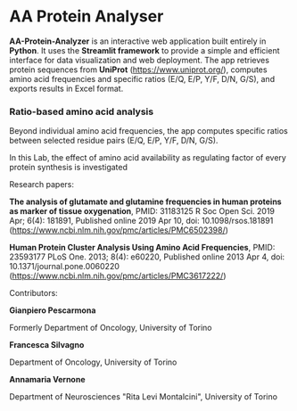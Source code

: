 # AA Protein Analyser

**AA-Protein-Analyzer** is an interactive web application built entirely in **Python**.
It uses the **Streamlit framework** to provide a simple and efficient interface for data visualization and web deployment.
The app retrieves protein sequences from **UniProt** (https://www.uniprot.org/), computes amino acid frequencies and specific ratios (E/Q, E/P, Y/F, D/N, G/S), and exports results in Excel format.

### Ratio-based amino acid analysis

Beyond individual amino acid frequencies, the app computes specific ratios between selected residue pairs (E/Q, E/P, Y/F, D/N, G/S). 

In this Lab, the effect of amino acid availability as regulating factor of every protein synthesis is investigated

Research papers:

**The analysis of glutamate and glutamine frequencies in human proteins as marker of tissue oxygenation**, PMID: 31183125 R Soc Open Sci. 2019 Apr; 6(4): 181891, Published online 2019 Apr 10, doi: 10.1098/rsos.181891 (https://www.ncbi.nlm.nih.gov/pmc/articles/PMC6502398/)

**Human Protein Cluster Analysis Using Amino Acid Frequencies**, PMID: 23593177 PLoS One. 2013; 8(4): e60220, Published online 2013 Apr 4, doi: 10.1371/journal.pone.0060220 (https://www.ncbi.nlm.nih.gov/pmc/articles/PMC3617222/)

Contributors:

**Gianpiero Pescarmona**

Formerly Department of Oncology, University of Torino

**Francesca Silvagno**

Department of Oncology, University of Torino

**Annamaria Vernone**

Department of Neurosciences "Rita Levi Montalcini", University of Torino
